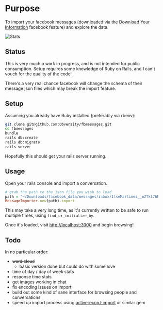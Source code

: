 # Purpose

To import your facebook messages (downloaded via the [Download Your Information](https://www.facebook.com/settings?tab=your_facebook_information) facebook feature)
and explore the data.
 
 ![Stats](https://i.imgur.com/UVb8V1y.png)

## Status

This is very much a work in progress, and is not intended for public consumption. 
Setup requires some knowledge of Ruby on Rails, and I can't vouch for the quality of the code!

There's a very real chance facebook will change the schema of their message json files which may break the import feature.

## Setup

Assuming you already have Ruby installed (preferably via rbenv):

```bash
git clone git@github.com:Obversity/fbmessages.git
cd fbmessages
bundle
rails db:create
rails db:migrate
rails server
``` 

Hopefully this should get your rails server running.

## Usage

Open your rails console and import a conversation.

```ruby
# grab the path to the json file you wish to load
path = "~/Downloads/facebook_data/messages/inbox/IlseMartinez__oZTkl76Kw/message.json"
MessageImporter.new(path).import
```

This may take a very long time, as it's currently written to be safe to run multiple times, using `find_or_initialize_by`.  

Once it's loaded, visit [http://localhost:3000](http://localhost:3000) and begin browsing!

## Todo

In no particular order:
- ~~word cloud~~
  - basic version done but could do with some love
- time of day / day of week stats
- response time stats
- get images working in chat
- fix encoding issues on import
- build out some kind of sane interface for browsing people and conversations
- speed up import process using [activerecord-import](https://github.com/zdennis/activerecord-import) or similar gem
